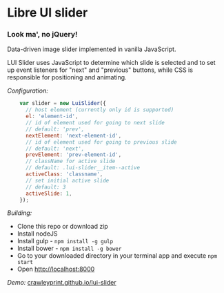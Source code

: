 # Libre UI slider

### Look ma', no jQuery!

Data-driven image slider implemented in vanilla JavaScript.

LUI Slider uses JavaScript to determine which slide is selected and to set up event listeners for "next" and "previous" buttons, while CSS is responsible for positioning and animating.

_Configuration:_

```javascript
    var slider = new LuiSlider({
      // host element (currently only id is supported)
      el: 'element-id',
      // id of element used for going to next slide
      // default: 'prev',
      nextElement: 'next-element-id',
      // id of element used for going to previous slide
      // default: 'next',
      prevElement: 'prev-element-id',
      // className for active slide
      // default: .lui-slider__item--active
      activeClass: 'classname',
      // set initial active slide
      // default: 3
      activeSlide: 1,
    });
```
_Building:_

- Clone this repo or download zip
- Install nodeJS
- Install gulp - `npm install -g gulp`
- Install bower - `npm install -g bower`
- Go to your downloaded directory in your terminal app and execute `npm start`
- Open [http://localhost:8000](http://localhost:8000)

_Demo:_ [crawleyprint.github.io/lui-slider](crawleyprint.github.io/lui-slider)



